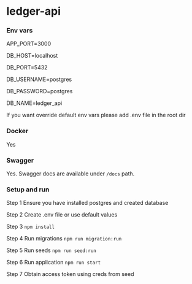# ledger-api

### Env vars
APP_PORT=3000

DB_HOST=localhost

DB_PORT=5432

DB_USERNAME=postgres

DB_PASSWORD=postgres

DB_NAME=ledger_api

If you want override default env vars please add .env file in the root dir

### Docker
Yes
### Swagger
Yes. Swagger docs are available under `/docs` path.
### Setup and run
Step 1 Ensure you have installed postgres and created database

Step 2 Create .env file or use default values

Step 3 `npm install`

Step 4 Run migrations `npm run migration:run`

Step 5 Run seeds `npm run seed:run`

Step 6 Run application `npm run start`

Step 7 Obtain access token using creds from seed
